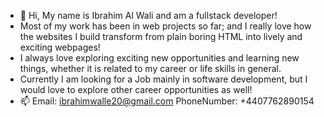 - 👋 Hi, My name is Ibrahim Al Wali and am a fullstack developer!
- Most of my work has been in web projects so far; and I really love how the websites I build transform from plain boring HTML into lively and exciting webpages! 
- I always love exploring exciting new opportunities and learning new things, whether it is related to my career or life skills in general.
- Currently I am looking for a Job mainly in software development, but I would love to explore other career opportunities as well!
- 📫 Email: ibrahimwalle20@gmail.com PhoneNumber: +4407762890154

<!---
ibrahimwalle/ibrahimwalle is a ✨ special ✨ repository because its `README.md` (this file) appears on your GitHub profile.
You can click the Preview link to take a look at your changes.
--->
